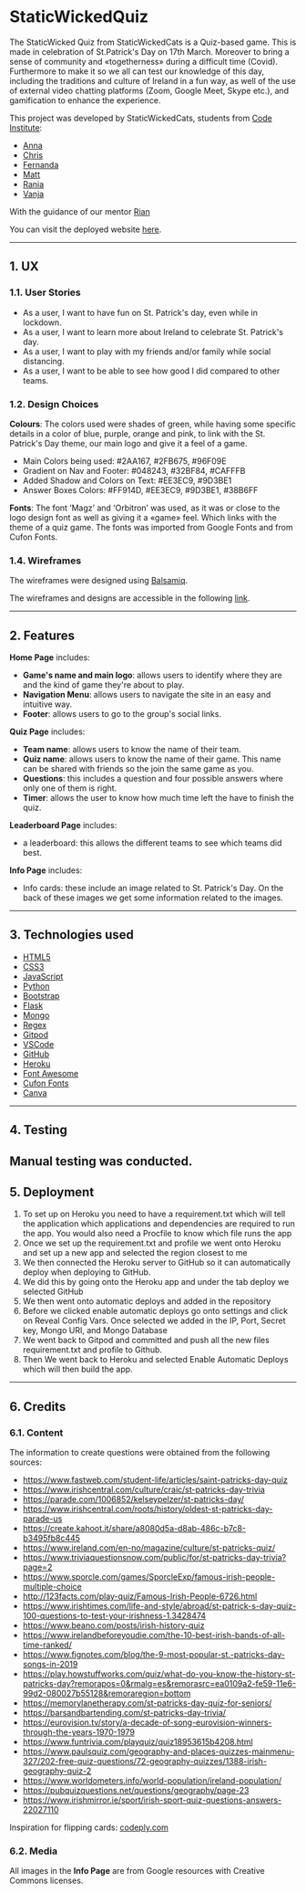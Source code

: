 # StaticWickedQuiz

The StaticWicked Quiz from StaticWickedCats is a Quiz-based game.
This is made in celebration of St.Patrick's Day on 17th March. Moreover to bring a sense of community and «togetherness» during a difficult time (Covid).
Furthermore to make it so we all can test our knowledge of this day, including the traditions and culture of Ireland in a fun way, as well of the use of external video chatting platforms (Zoom, Google Meet, Skype etc.), and gamification to enhance the experience.

This project was developed by StaticWickedCats, students from [Code Institute](https://codeinstitute.net/):
- [Anna](https://github.com/annaweronica)
- [Chris](https://github.com/C-Undritz)
- [Fernanda](https://github.com/fernandagil)
- [Matt](https://github.com/matt-oc)
- [Rania](https://github.com/raniamarhoni)
- [Vanja](https://github.com/VTwin90)

With the guidance of our mentor [Rian](https://github.com/rianjs)

You can visit the deployed website [here](https://staticwickedquiz.herokuapp.com/).

---

## 1. UX

### 1.1. User Stories
- As a user, I want to have fun on St. Patrick's day, even while in lockdown.
- As a user, I want to learn more about Ireland to celebrate St. Patrick's day.
- As a user, I want to play with my friends and/or family while social distancing.
- As a user, I want to be able to see how good I did compared to other teams.

### 1.2. Design Choices

**Colours**:
The colors used were shades of green, while having some specific details in a color of blue, purple, orange and pink, to link with the St. Patrick's Day theme, our main logo and give it a feel of a game.
- Main Colors being used: #2AA167, #2FB675, #96F09E
- Gradient on Nav and Footer: #048243, #32BF84, #CAFFFB
- Added Shadow and Colors on Text: #EE3EC9, #9D3BE1
- Answer Boxes Colors: #FF914D, #EE3EC9, #9D3BE1, #38B6FF

**Fonts**:
The font ‘Magz’ and ‘Orbitron’ was used, as it was or close to the logo design font as well as giving it a «game» feel. Which links with the theme of a quiz game. The fonts was imported from Google Fonts and from Cufon Fonts.

### 1.4. Wireframes
The wireframes were designed using [Balsamiq](https://balsamiq.com/).

The wireframes and designs are accessible in the following [link](readme-files/Wireframes&Designs.jpg).

---

## 2. Features

**Home Page** includes:
- **Game's name and main logo**: allows users to identify where they are and the kind of game they're about to play.
- **Navigation Menu**: allows users to navigate the site in an easy and intuitive way.
- **Footer**: allows users to go to the group's social links.

**Quiz Page** includes:
- **Team name**: allows users to know the name of their team.
- **Quiz name**: allows users to know the name of their game. This name can be shared with friends so the join the same game as you.
- **Questions**: this includes a question and four possible answers where only one of them is right.
- **Timer**: allows the user to know how much time left the have to finish the quiz.

**Leaderboard Page** includes:
- a leaderboard: this allows the different teams to see which teams did best.

**Info Page** includes:
- Info cards: these include an image related to St. Patrick's Day. On the back of these images we get some information related to the images.

---

## 3. Technologies used

- [HTML5](https://html.com/)
- [CSS3](http://www.css3.info/)
- [JavaScript](https://www.javascript.com/)
- [Python](https://www.python.org/)
- [Bootstrap](https://getbootstrap.com/)
- [Flask](https://www.fullstackpython.com/flask.html)
- [Mongo](https://www.mongodb.com/)
- [Regex]()
- [Gitpod](https://gitpod.io/)
- [VSCode](https://code.visualstudio.com/)
- [GitHub](https://github.com/)
- [Heroku](https://www.heroku.com/)
- [Font Awesome](https://fontawesome.com/)
- [Cufon Fonts](http://www.cufonfonts.com)
- [Canva](https://www.canva.com/)

---

## 4. Testing

Manual testing was conducted.
---

## 5. Deployment

1. To set up on Heroku you need to have a requirement.txt which will tell the application which applications and dependencies are required to run the app. You would also need a Procfile to know which file runs the app
2. Once we set up the requirement.txt and profile we went onto Heroku and set up a new app and selected the region closest to me
3. We then connected the Heroku server to GitHub so it can automatically deploy when deploying to GitHub.
4. We did this by going onto the Heroku app and under the tab deploy we selected GitHub
5. We then went onto automatic deploys and added in the repository
6. Before we clicked enable automatic deploys go onto settings and click on Reveal Config Vars. Once selected we added in the IP, Port, Secret key, Mongo URI, and Mongo Database
7. We went back to Gitpod and committed and push all the new files requirement.txt and profile to Github.
8. Then We went back to Heroku and selected Enable Automatic Deploys which will then build the app.

---

## 6. Credits
### 6.1. Content
The information to create questions were obtained from the following sources:
- https://www.fastweb.com/student-life/articles/saint-patricks-day-quiz
- https://www.irishcentral.com/culture/craic/st-patricks-day-trivia
- https://parade.com/1006852/kelseypelzer/st-patricks-day/
- https://www.irishcentral.com/roots/history/oldest-st-patricks-day-parade-us
- https://create.kahoot.it/share/a8080d5a-d8ab-486c-b7c8-b3495fb8c445
- https://www.ireland.com/en-no/magazine/culture/st-patricks-quiz/
- https://www.triviaquestionsnow.com/public/for/st-patricks-day-trivia?page=2
- https://www.sporcle.com/games/SporcleExp/famous-irish-people-multiple-choice
- http://123facts.com/play-quiz/Famous-Irish-People-6726.html
- https://www.irishtimes.com/life-and-style/abroad/st-patrick-s-day-quiz-100-questions-to-test-your-irishness-1.3428474
- https://www.beano.com/posts/irish-history-quiz
- https://www.irelandbeforeyoudie.com/the-10-best-irish-bands-of-all-time-ranked/
- https://www.fignotes.com/blog/the-9-most-popular-st.-patricks-day-songs-in-2019
- https://play.howstuffworks.com/quiz/what-do-you-know-the-history-st-patricks-day?remorapos=0&rmalg=es&remorasrc=ea0109a2-fe59-11e6-99d2-080027b55128&remoraregion=bottom
- https://memorylanetherapy.com/st-patricks-day-quiz-for-seniors/
- https://barsandbartending.com/st-patricks-day-trivia/
- https://eurovision.tv/story/a-decade-of-song-eurovision-winners-through-the-years-1970-1979
- https://www.funtrivia.com/playquiz/quiz18953615b4208.html
- https://www.paulsquiz.com/geography-and-places-quizzes-mainmenu-327/202-free-quiz-questions/72-geography-quizzes/1388-irish-geography-quiz-2
- https://www.worldometers.info/world-population/ireland-population/
- https://pubquizquestions.net/questions/geography/page-23
- https://www.irishmirror.ie/sport/irish-sport-quiz-questions-answers-22027110

Inspiration for flipping cards: [codeply.com](https://www.codeply.com/go/roydoXgaLr/bootstrap-4-flip-cards)

### 6.2. Media
All images in the **Info Page** are from Google resources with Creative Commons licenses.
